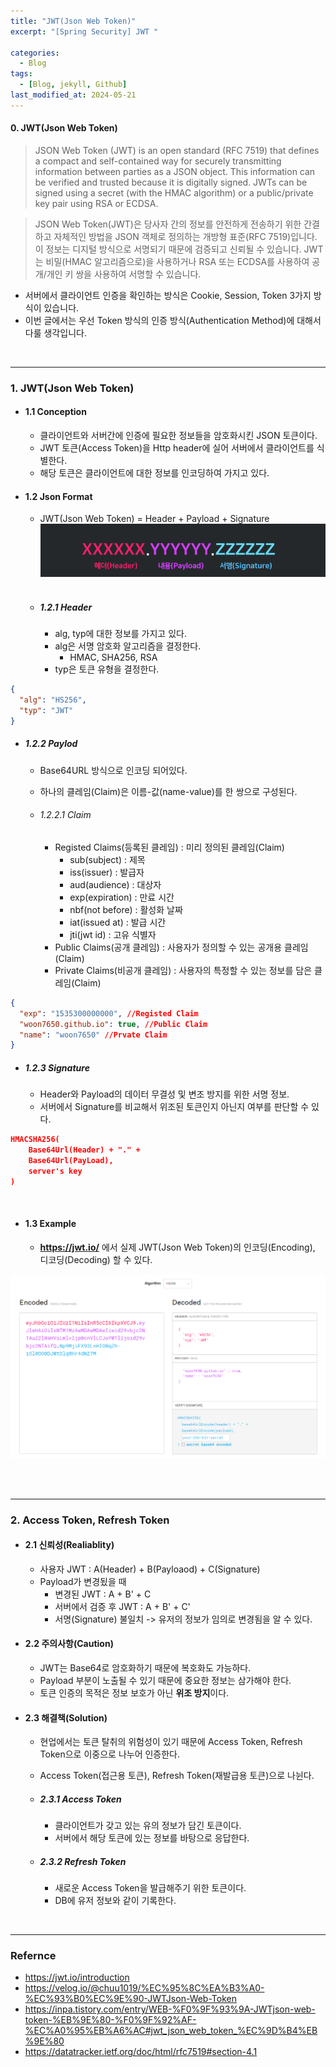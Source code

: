 ```yaml
---
title: "JWT(Json Web Token)"
excerpt: "[Spring Security] JWT "

categories:
  - Blog
tags:
  - [Blog, jekyll, Github]
last_modified_at: 2024-05-21
---
```


#### 0. JWT(Json Web Token)

> JSON Web Token (JWT) is an open standard (RFC 7519) that defines a compact and self-contained way for securely transmitting information between parties as a JSON object. This information can be verified and trusted because it is digitally signed. JWTs can be signed using a secret (with the HMAC algorithm) or a public/private key pair using RSA or ECDSA.

> JSON Web Token(JWT)은 당사자 간의 정보를 안전하게 전송하기 위한 간결하고 자체적인 방법을 JSON 객체로 정의하는 개방형 표준(RFC 7519)입니다. 이 정보는 디지털 방식으로 서명되기 때문에 검증되고 신뢰될 수 있습니다. JWT는 비밀(HMAC 알고리즘으로)을 사용하거나 RSA 또는 ECDSA를 사용하여 공개/개인 키 쌍을 사용하여 서명할 수 있습니다.

- 서버에서 클라이언트 인증을 확인하는 방식은 Cookie, Session, Token 3가지 방식이 있습니다.
- 이번 글에서는 우선 Token 방식의 인증 방식(Authentication Method)에 대해서 다룰 생각입니다.

<br />

---

### 1. JWT(Json Web Token)

- #### 1.1 Conception

  - 클라이언트와 서버간에 인증에 필요한 정보들을 암호화시킨 JSON 토큰이다.
  - JWT 토큰(Access Token)을 Http header에 실어 서버에서 클라이언트를 식별한다.
  - 해당 토큰은 클라이언트에 대한 정보를 인코딩하여 가지고 있다.

- #### 1.2 Json Format

  - JWT(Json Web Token) = Header + Payload + Signature
    ![image info](/assets/img/jsonFormat.png)
    <img src="/assets/img/jsonFormat.png" alt="" width="0" height="0">

  - ##### 1.2.1 Header
    - alg, typ에 대한 정보를 가지고 있다.
    - alg은 서명 암호화 알고리즘을 결정한다.
      - HMAC, SHA256, RSA
    - typ은 토큰 유형을 결정한다.

```json
{
  "alg": "HS256",
  "typ": "JWT"
}
```

- ##### 1.2.2 Paylod

  - Base64URL 방식으로 인코딩 되어있다.
  - 하나의 클레임(Claim)은 이름-값(name-value)를 한 쌍으로 구성된다.

  - ###### 1.2.2.1 Claim
    - Registed Claims(등록된 클레임) : 미리 정의된 클레임(Claim)
      - sub(subject) : 제목
      - iss(issuer) : 발급자
      - aud(audience) : 대상자
      - exp(expiration) : 만료 시간
      - nbf(not before) : 활성화 날짜
      - iat(issued at) : 발급 시간
      - jti(jwt id) : 고유 식별자
    - Public Claims(공개 클레임) : 사용자가 정의할 수 있는 공개용 클레임(Claim)
    - Private Claims(비공개 클레임) : 사용자의 특정할 수 있는 정보를 담은 클레임(Claim)

```json
{
  "exp": "1535300000000", //Registed Claim
  "woon7650.github.io": true, //Public Claim
  "name": "woon7650" //Prvate Claim
}
```

- ##### 1.2.3 Signature
  - Header와 Payload의 데이터 무결성 및 변조 방지를 위한 서명 정보.
  - 서버에서 Signature를 비교해서 위조된 토큰인지 아닌지 여부를 판단할 수 있다.

```json
HMACSHA256(
    Base64Url(Header) + "." +
    Base64Url(PayLoad),
    server's key
)
```

<br />

- #### 1.3 Example

  - **https://jwt.io/** 에서 실제 JWT(Json Web Token)의 인코딩(Encoding), 디코딩(Decoding) 할 수 있다.

![image info](/assets/img/jsonExample.png)
<img src="/assets/img/jsonExample.png" alt="" width="0" height="0">

<br />

---

### 2. Access Token, Refresh Token

- #### 2.1 신뢰성(Realiablity)

  - 사용자 JWT : A(Header) + B(Payloaod) + C(Signature)
  - Payload가 변경됬을 때
    - 변경된 JWT : A + B' + C
    - 서버에서 검증 후 JWT : A + B' + C'
    - 서명(Signature) 불일치 -> 유저의 정보가 임의로 변경됨을 알 수 있다.

- #### 2.2 주의사항(Caution)

  - JWT는 Base64로 암호화하기 때문에 복호화도 가능하다.
  - Payload 부분이 노출될 수 있기 때문에 중요한 정보는 삼가해야 한다.
  - 토큰 인증의 목적은 정보 보호가 아닌 **위조 방지**이다.

- #### 2.3 해결책(Solution)

  - 현업에서는 토큰 탈취의 위험성이 있기 때문에 Access Token, Refresh Token으로 이중으로 나누어 인증한다.
  - Access Token(접근용 토큰), Refresh Token(재발급용 토큰)으로 나뉜다.

  - ##### 2.3.1 Access Token

    - 클라이언트가 갖고 있는 유의 정보가 담긴 토큰이다.
    - 서버에서 해당 토큰에 있는 정보를 바탕으로 응답한다.

  - ##### 2.3.2 Refresh Token
    - 새로운 Access Token을 발급해주기 위한 토큰이다.
    - DB에 유저 정보와 같이 기록한다.

<br />

---

### Refernce

- https://jwt.io/introduction
- https://velog.io/@chuu1019/%EC%95%8C%EA%B3%A0-%EC%93%B0%EC%9E%90-JWTJson-Web-Token
- https://inpa.tistory.com/entry/WEB-%F0%9F%93%9A-JWTjson-web-token-%EB%9E%80-%F0%9F%92%AF-%EC%A0%95%EB%A6%AC#jwt_json_web_token_%EC%9D%B4%EB%9E%80
- https://datatracker.ietf.org/doc/html/rfc7519#section-4.1
